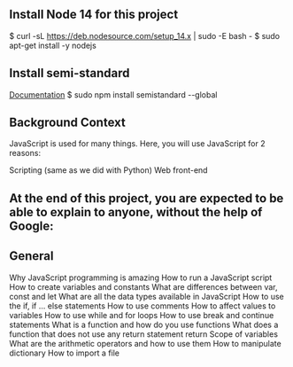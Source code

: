 ## Install Node 14 for this project
$ curl -sL https://deb.nodesource.com/setup_14.x | sudo -E bash -
$ sudo apt-get install -y nodejs
## Install semi-standard
<a href="https://github.com/standard/semistandard">Documentation</a>
$ sudo npm install semistandard --global
## Background Context
JavaScript is used for many things. Here, you will use JavaScript for 2 reasons:

Scripting (same as we did with Python)
Web front-end
## At the end of this project, you are expected to be able to explain to anyone, without the help of Google:

## General
Why JavaScript programming is amazing
How to run a JavaScript script
How to create variables and constants
What are differences between var, const and let
What are all the data types available in JavaScript
How to use the if, if ... else statements
How to use comments
How to affect values to variables
How to use while and for loops
How to use break and continue statements
What is a function and how do you use functions
What does a function that does not use any return statement return
Scope of variables
What are the arithmetic operators and how to use them
How to manipulate dictionary
How to import a file

